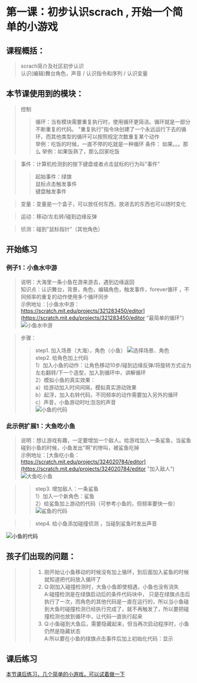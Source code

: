 # 第一课：初步认识scrach , 开始一个简单的小游戏

## 课程概括：
> scrach简介及社区初步认识    
> 认识(编辑)舞台角色，声音 / 认识指令和序列 / 认识变量

## 本节课使用到的模块：
> 控制
>> 循环：当有模块需要重复执行时，使用循环更简洁。循环就是一部分不断重复的代码。
        "重复执行"指令块创建了一个永远运行下去的循环，而其他类型的循环可以按照规定次数重复某个动作  
        举例：吃饭的时候，一直不停的吃就是一种循环
>> 条件： 如果。。。那么
        举例：如果饭熟了，那么回家吃饭 

> 事件：计算机检测到的按下键盘或者点击鼠标的行为叫"事件"   
>> 起始事件：绿旗   
>> 鼠标点击触发事件   
>> 键盘触发事件   

> 变量：变量是一个盒子，可以放任何东西，放进去的东西也可以随时变化

> 运动：移动/左右转/碰到边缘反弹

> 侦测：碰到"鼠标指针"（其他角色）

## 开始练习
### 例子1：小鱼水中游    
> 说明：大海里一条小鱼在游来游去，遇到边缘返回   
> 知识点：认识舞台，背景，角色，编辑角色，触发事件，forever循环 ，不同频率的重复的动作使用多个循环同步     
> 示例地址：[小鱼水中游：https://scratch.mit.edu/projects/321283450/editor](https://scratch.mit.edu/projects/321283450/editor "最简单的循环")
![小鱼水中游](https://raw.githubusercontent.com/jellier/teachkidscratch/master/thumb/fishSwim.jpg)

> 步骤：
>> step1. 加入场景（大海），角色（小鱼） 
![选择场景、角色](https://raw.githubusercontent.com/jellier/teachkidscratch/master/thumb/fishSwim_choose.jpg)     
>> step2. 给角色加上代码   
        1）加入小鱼的动作：让角色移动10步/碰到边缘反弹/将旋转方式设为左右翻转/下一个造型，加入到循环中，讲解循环              
        2）模拟小鱼的真实效果：   
            a）给游动加入时间间隔，模拟真实游动效果    
            b）起浮，加入右转代码，不同频率的动作需要加入另外的循环  
            c）声音，小鱼游动时吐泡泡的声音    
![小鱼的代码](https://raw.githubusercontent.com/jellier/teachkidscratch/master/thumb/fishSwim_code.jpg)        

 
### 此示例扩展1：大鱼吃小鱼   
> 说明：想让游戏有趣，一定要增加一个敌人。给游戏加入一条鲨鱼，当鲨鱼碰到小鱼的时候，小鱼发出"啊"的惨叫，被鲨鱼吃掉    
> 示例地址：[大鱼吃小鱼：https://scratch.mit.edu/projects/324020784/editor](https://scratch.mit.edu/projects/324020784/editor "加入敌人")  
![大鱼吃小鱼](https://raw.githubusercontent.com/jellier/teachkidscratch/master/thumb/EatFish1.jpg) 
  
>> step3. 增加敌人：一条鲨鱼    
        1）加入一个新角色：鲨鱼    
        2）给鲨鱼加上游动的代码（可参考小鱼的，但频率要快一些）   
![鲨鱼的代码](https://raw.githubusercontent.com/jellier/teachkidscratch/master/thumb/EatFish1_shark.jpg) 

>> step4. 给小鱼添加碰撞侦测 ，当碰到鲨鱼时发出声音    
   
![小鱼的代码](https://raw.githubusercontent.com/jellier/teachkidscratch/master/thumb/EatFish1_fish.jpg)



## 孩子们出现的问题：  
>>1. 刚开始让小鱼移动的时候没有加上循环，到后面加入鲨鱼的时候就知道把代码放入循环了    
>>2. Q:刚加入碰撞检测时，大鱼小鱼即使相遇，小鱼也没有消失   
     A:碰撞检测是在绿旗启动后的条件代码块中， 只是在绿旗点击后执行了一次，而角色的其他代码是一直在运行的，所以当小鱼碰到大鱼时碰撞检测已经执行完成了，就不再触发了，所以要把碰撞检测也放到循环中，让代码一直执行起来      
>>3. Q:小鱼碰到大鱼后，需要隐藏起来，但当再次启动程序时，小鱼仍然是隐藏状态   
     A:所以要在小鱼的绿旗点击事件后加上初始化代码：显示  
     
     

## 课后练习
[本节课后练习，几个简单的小游戏，可以试着做一下](exercise1.md)   

        




 


